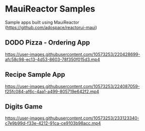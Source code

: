 # MauiReactor Samples
Sample apps built using MauiReactor (https://github.com/adospace/reactorui-maui)

## DODO Pizza - Ordering App


https://user-images.githubusercontent.com/10573253/220428699-afc58c98-ec13-4d53-8603-78f350f015d3.mp4

## Recipe Sample App


https://user-images.githubusercontent.com/10573253/224087059-f25fc084-af6c-4aa1-a499-805719e642f2.mp4

## Digits Game


https://user-images.githubusercontent.com/10573253/233123340-c7e9b99d-f33e-4212-91ca-ce9103b98acc.mp4

